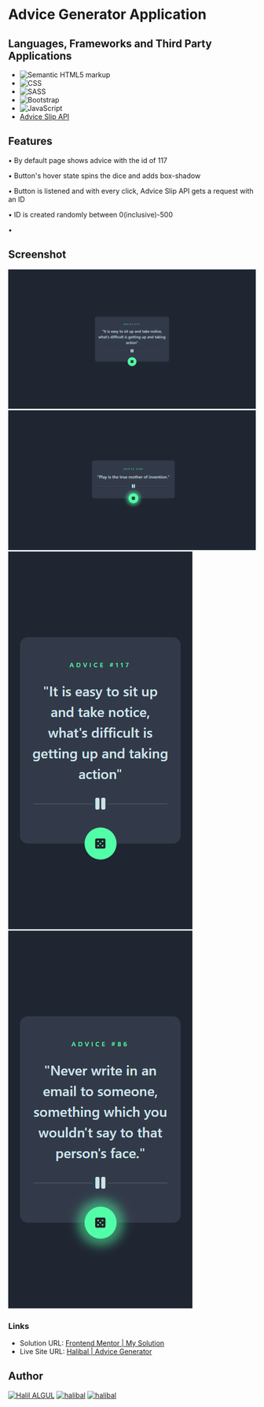 # Advice Generator Application

## Languages, Frameworks and Third Party Applications

-   ![Semantic HTML5 markup](https://img.shields.io/badge/HTML5-E34F26?style=for-the-badge&logo=html5&logoColor=white)
-   ![CSS](https://img.shields.io/badge/CSS3-1572B6?style=for-the-badge&logo=css3&logoColor=white)
-   ![SASS](https://img.shields.io/badge/Sass-CC6699?style=for-the-badge&logo=sass&logoColor=white)
-   ![Bootstrap](https://img.shields.io/badge/Bootstrap-563D7C?style=for-the-badge&logo=bootstrap&logoColor=white)
-   ![JavaScript](https://img.shields.io/badge/JavaScript-F7DF1E?style=for-the-badge&logo=javascript&logoColor=black)
-   [Advice Slip API](https://api.adviceslip.com/#endpoint-id)

## Features

• By default page shows advice with the id of 117

• Button's hover state spins the dice and adds box-shadow

• Button is listened and with every click, Advice Slip API gets a request with an ID

• ID is created randomly between 0(inclusive)-500

•

## Screenshot

![Desktop Version](./img/desktop.png)
![Desktop Version Active State](./img/desktop-active.png)
![Mobile Version](./img/mobile.png)
![Mobile Version Active State](./img/mobile-active.png)

### Links

-   Solution URL: [Frontend Mentor | My Solution](https://www.frontendmentor.io/solutions/expenses-chart-component-html-css-sassscss-javascript-json-mCe50xYoZM)
-   Live Site URL: [Halibal | Advice Generator](https://github.com/halibal/advice-generator)

## Author

[![Halil ALGUL](https://img.shields.io/badge/LinkedIn-0077B5?style=for-the-badge&logo=linkedin&logoColor=white)](https://www.linkedin.com/in/halilagul/)
[![halibal](https://img.shields.io/badge/GitHub-100000?style=for-the-badge&logo=github&logoColor=white)](https://github.com/halibal)
[![halibal](https://img.shields.io/badge/-Hackerrank-2EC866?style=for-the-badge&logo=HackerRank&logoColor=white)](https://www.hackerrank.com/halibal95)
